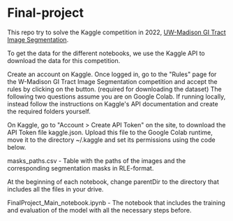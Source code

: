 # Final-project

This repo try to solve the Kaggle competition in 2022, [UW-Madison GI Tract Image Segmentation](https://www.kaggle.com/competitions/uw-madison-gi-tract-image-segmentation/overview). 

To get the data for the different notebooks, we use the Kaggle API to download the data for this competition. 

Create an account on Kaggle. Once logged in, go to the "Rules" page for the W-Madison GI Tract Image Segmentation competition and accept the rules by clicking on the button. (required for downloading the dataset)
The following two questions assume you are on Google Colab. If running locally, instead follow the instructions on Kaggle's API documentation and create the required folders yourself.

On Kaggle, go to "Account > Create API Token" on the site, to download the API Token file kaggle.json. Upload this file to the Google Colab runtime, move it to the directory ~/.kaggle and set its permissions using the code below.


masks_paths.csv - Table with the paths of the images and the corresponding segmentation masks in RLE-format.

At the beginning of each notebook, change parentDir to the directory that includes all the files in your drive. 

FinalProject_Main_notebook.ipynb - The notebook that includes the training and evaluation of the model with all the necessary steps before.
